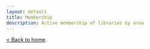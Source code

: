 ```yaml
---
layout: default
title: Membership
description: Active membership of libraries by area
---
```



[&lt; Back to home](./)